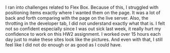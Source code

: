 I ran into challenges related to Flex Box. Because of this, I struggled with positioning items exactly where I wanted them on the page. It was a lot of back and forth comparing with the page on the live server. Also, the throtting in the developer tab, I did not understand exactly what that is.
I felt not so confident especially since I was out sick last week, it really hurt my confidence to work on this HW2 assignment. I worked over 15 hours each day just to make these sites look like the pictures. And even with that, I still feel like I did not do enough or as good as I could have.